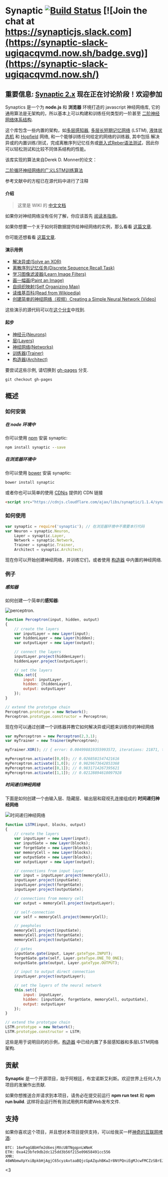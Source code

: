 Synaptic [![Build Status](https://travis-ci.org/cazala/synaptic.svg?branch=master)](https://travis-ci.org/cazala/synaptic) [![Join the chat at https://synapticjs.slack.com](https://synaptic-slack-ugiqacqvmd.now.sh/badge.svg)](https://synaptic-slack-ugiqacqvmd.now.sh/)
========

## 重要信息: [Synaptic 2.x](https://github.com/cazala/synaptic/issues/140) 现在正在讨论阶段！欢迎参加

Synaptics 是一个为 **node.js** 和 **浏览器** 环境打造的 javascript 神经网络库, 它的通用算法是无架构的，所以基本上可以构建和训练任何类型的一阶甚至 [二阶神经网络体系结构](http://en.wikipedia.org/wiki/Recurrent_neural_network#Second_Order_Recurrent_Neural_Network).

这个库包含一些内置的架构，如[多层感知器](http://en.wikipedia.org/wiki/Multilayer_perceptron), [多层长短期记忆网络](http://en.wikipedia.org/wiki/Long_short_term_memory) (LSTM), [液体状态机](http://en.wikipedia.org/wiki/Liquid_state_machine) 和 [Hopfield](http://en.wikipedia.org/wiki/Hopfield_network) 网络, 和一个能够训练任何给定的网络的训练器, 其中包括
解决异或的内置训练/测试，完成离散序列记忆任务或[嵌入式Reber语法测试](http://www.willamette.edu/~gorr/classes/cs449/reber.html)，因此你可以轻松测试和比较不同体系结构的性能。


该库实现的算法来自Derek D. Monner的论文：

[二阶循环神经网络的广义LSTM训练算法](http://www.overcomplete.net/papers/nn2012.pdf)


参考文献中的方程已在源代码中进行了注释

#### 介绍

> 这里是 WIKI 的 [中文文档](https://github.com/cazala/synaptic/blob/master/wiki/Zh-CN/home.md)

如果你对神经网络没有任何了解，你应该首先 [阅读本指南](https://github.com/cazala/synaptic/blob/master/wiki/Zh-CN/neural-networks-101.md)。


如果你想要一个关于如何将数据提供给神经网络的实例，那么看看 [这篇文章](https://github.com/cazala/synaptic/blob/master/wiki/Zh-CN/normalization-101.md).

你可能还想看看 [这篇文章](http://blog.webkid.io/neural-networks-in-javascript/).

#### 演示用例

- [解决异或(Solve an XOR)](http://caza.la/synaptic/#/xor)
- [离散序列记忆任务(Discrete Sequence Recall Task)](http://caza.la/synaptic/#/dsr)
- [学习图像滤波器(Learn Image Filters)](http://caza.la/synaptic/#/image-filters)
- [画一幅画(Paint an Image)](http://caza.la/synaptic/#/paint-an-image)
- [自组织映射(Self Organizing Map)](http://caza.la/synaptic/#/self-organizing-map)
- [读维基百科(Read from Wikipedia)](http://caza.la/synaptic/#/wikipedia)
- [创建简单的神经网络（视频）Creating a Simple Neural Network (Video)
](https://scrimba.com/casts/cast-1980)

这些演示的源代码可以在[这个分支](https://github.com/cazala/synaptic/tree/gh-pages/scripts)中找到.

#### 起步

- [神经元(Neurons)](https://github.com/cazala/synaptic/blob/master/wiki/Zh-CN/neurons.md)
- [层(Layers)](https://github.com/cazala/synaptic/blob/master/wiki/Zh-CN/layers.md)
- [神经网络(Networks)](https://github.com/cazala/synaptic/blob/master/wiki/Zh-CN/networks.md)
- [训练器(Trainer)](https://github.com/cazala/synaptic/blob/master/wiki/Zh-CN/trainer.md)
- [构造器(Architect)](https://github.com/cazala/synaptic/blob/master/wiki/Zh-CN/architect.md)

要尝试这些示例, 请切换到 [gh-pages](https://github.com/cazala/synaptic/tree/gh-pages) 分支.

`git checkout gh-pages`


## 概述

### 如何安装

##### 在 node 环境中

你可以使用 [npm](http://npmjs.org) 安装 synaptic:

```cmd
npm install synaptic --save
```

##### 在浏览器环境中

你可以使用 [bower](http://bower.io) 安装 synaptic:

```cmd
bower install synaptic
```

或者你也可以简单的使用 [CDNjs](https://cdnjs.com/) 提供的 CDN 链接

```html
<script src="https://cdnjs.cloudflare.com/ajax/libs/synaptic/1.1.4/synaptic.js"></script>
```

### 如何使用

```javascript
var synaptic = require('synaptic'); // 在浏览器环境中不需要本行代码
var Neuron = synaptic.Neuron,
	Layer = synaptic.Layer,
	Network = synaptic.Network,
	Trainer = synaptic.Trainer,
	Architect = synaptic.Architect;
```

现在你可以开始创建神经网络，并训练它们，或者使用 [构造器](https://github.com/cazala/synaptic/blob/master/wiki/Zh-CN/architect.md) 中内置的神经网络.

### 例子

##### 感知器

如何创建一个简单的**感知器**:

![perceptron](http://www.codeproject.com/KB/dotnet/predictor/network.jpg).

```javascript
function Perceptron(input, hidden, output)
{
	// create the layers
	var inputLayer = new Layer(input);
	var hiddenLayer = new Layer(hidden);
	var outputLayer = new Layer(output);

	// connect the layers
	inputLayer.project(hiddenLayer);
	hiddenLayer.project(outputLayer);

	// set the layers
	this.set({
		input: inputLayer,
		hidden: [hiddenLayer],
		output: outputLayer
	});
}

// extend the prototype chain
Perceptron.prototype = new Network();
Perceptron.prototype.constructor = Perceptron;
```

现在你可以通过创建一个训练器并教它如何解决异或问题来训练你的神经网络

```javascript
var myPerceptron = new Perceptron(2,3,1);
var myTrainer = new Trainer(myPerceptron);

myTrainer.XOR(); // { error: 0.004998819355993572, iterations: 21871, time: 356 }

myPerceptron.activate([0,0]); // 0.0268581547421616
myPerceptron.activate([1,0]); // 0.9829673642853368
myPerceptron.activate([0,1]); // 0.9831714267395621
myPerceptron.activate([1,1]); // 0.02128894618097928
```

##### 时间递归神经网络

下面是如何创建一个由输入层、隐藏层、输出层和窥视孔连接组成的 **时间递归神经网络**

![时间递归神经网络](http://people.idsia.ch/~juergen/lstmcell4.jpg)

```javascript
function LSTM(input, blocks, output)
{
	// create the layers
	var inputLayer = new Layer(input);
	var inputGate = new Layer(blocks);
	var forgetGate = new Layer(blocks);
	var memoryCell = new Layer(blocks);
	var outputGate = new Layer(blocks);
	var outputLayer = new Layer(output);

	// connections from input layer
	var input = inputLayer.project(memoryCell);
	inputLayer.project(inputGate);
	inputLayer.project(forgetGate);
	inputLayer.project(outputGate);

	// connections from memory cell
	var output = memoryCell.project(outputLayer);

	// self-connection
	var self = memoryCell.project(memoryCell);

	// peepholes
	memoryCell.project(inputGate);
	memoryCell.project(forgetGate);
	memoryCell.project(outputGate);

	// gates
	inputGate.gate(input, Layer.gateType.INPUT);
	forgetGate.gate(self, Layer.gateType.ONE_TO_ONE);
	outputGate.gate(output, Layer.gateType.OUTPUT);

	// input to output direct connection
	inputLayer.project(outputLayer);

	// set the layers of the neural network
	this.set({
		input: inputLayer,
		hidden: [inputGate, forgetGate, memoryCell, outputGate],
		output: outputLayer
	});
}

// extend the prototype chain
LSTM.prototype = new Network();
LSTM.prototype.constructor = LSTM;
```

这些是用于说明目的的示例，[构造器](https://github.com/cazala/synaptic/blob/master/wiki/Zh-CN/architect.md) 中已经内置了多层感知器和多层LSTM网络架构.

## 贡献

**Synaptic** 是一个开源项目，始于阿根廷，布宜诺斯艾利斯。欢迎世界上任何人为项目的发展作出贡献.

如果你想推送合并请求到本项目，请务必在提交前运行 **npm run test** 和 **npm run build**. 这样将会运行所有测试用例并构建Web发布文件.

## 支持

如果你喜欢这个项目，并且想对本项目提供支持，可以给我买一杯[神奇的互联网啤酒](https://i.imgur.com/mScSiOo.jpg):

```
BTC: 16ePagGBbHfm2d6esjMXcUBTNgqpnLWNeK
ETH: 0xa423bfe9db2dc125dd3b56f215e09658491cc556
XMR: 46WNbmwXpYxiBpkbHjAgjC65cyzAxtaaBQjcGpAZquhBKw2r8NtPQniEgMJcwFMCZzSBrEJtmPsTR54MoGBDbjTi2W1XmgM
```

<3
